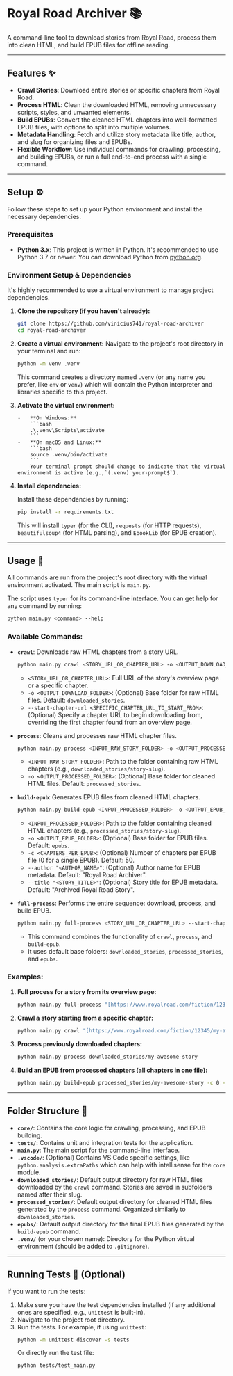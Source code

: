 # Royal Road Archiver 📚

A command-line tool to download stories from Royal Road, process them into clean HTML, and build EPUB files for offline reading.

---

## Features ✨

-   **Crawl Stories**: Download entire stories or specific chapters from Royal Road.
-   **Process HTML**: Clean the downloaded HTML, removing unnecessary scripts, styles, and unwanted elements.
-   **Build EPUBs**: Convert the cleaned HTML chapters into well-formatted EPUB files, with options to split into multiple volumes.
-   **Metadata Handling**: Fetch and utilize story metadata like title, author, and slug for organizing files and EPUBs.
-   **Flexible Workflow**: Use individual commands for crawling, processing, and building EPUBs, or run a full end-to-end process with a single command.

---

## Setup ⚙️

Follow these steps to set up your Python environment and install the necessary dependencies.

### Prerequisites

-   **Python 3.x**: This project is written in Python. It's recommended to use Python 3.7 or newer. You can download Python from [python.org](https://www.python.org/).

### Environment Setup & Dependencies

It's highly recommended to use a virtual environment to manage project dependencies.

1.  **Clone the repository (if you haven't already):**

    ```bash
    git clone https://github.com/vinicius741/royal-road-archiver
    cd royal-road-archiver
    ```

2.  **Create a virtual environment:**
    Navigate to the project's root directory in your terminal and run:

    ```bash
    python -m venv .venv
    ```

    This command creates a directory named `.venv` (or any name you prefer, like `env` or `venv`) which will contain the Python interpreter and libraries specific to this project.

3.  **Activate the virtual environment:**

        -   **On Windows:**
            ```bash
            .\.venv\Scripts\activate
            ```
        -   **On macOS and Linux:**
            ```bash
            source .venv/bin/activate
            ```
            Your terminal prompt should change to indicate that the virtual environment is active (e.g.,`(.venv) your-prompt$`).

4.  **Install dependencies:**

    Install these dependencies by running:

    ```bash
    pip install -r requirements.txt
    ```

    This will install `typer` (for the CLI), `requests` (for HTTP requests), `beautifulsoup4` (for HTML parsing), and `EbookLib` (for EPUB creation).

---

## Usage 🚀

All commands are run from the project's root directory with the virtual environment activated. The main script is `main.py`.

The script uses `typer` for its command-line interface. You can get help for any command by running:

```bash
python main.py <command> --help
```

### Available Commands:

-   **`crawl`**: Downloads raw HTML chapters from a story URL.

    ```bash
    python main.py crawl <STORY_URL_OR_CHAPTER_URL> -o <OUTPUT_DOWNLOAD_FOLDER> --start-chapter-url <SPECIFIC_CHAPTER_URL_TO_START_FROM>
    ```

    -   `<STORY_URL_OR_CHAPTER_URL>`: Full URL of the story's overview page or a specific chapter.
    -   `-o <OUTPUT_DOWNLOAD_FOLDER>`: (Optional) Base folder for raw HTML files. Default: `downloaded_stories`.
    -   `--start-chapter-url <SPECIFIC_CHAPTER_URL_TO_START_FROM>`: (Optional) Specify a chapter URL to begin downloading from, overriding the first chapter found from an overview page.

-   **`process`**: Cleans and processes raw HTML chapter files.

    ```bash
    python main.py process <INPUT_RAW_STORY_FOLDER> -o <OUTPUT_PROCESSED_FOLDER>
    ```

    -   `<INPUT_RAW_STORY_FOLDER>`: Path to the folder containing raw HTML chapters (e.g., `downloaded_stories/story-slug`).
    -   `-o <OUTPUT_PROCESSED_FOLDER>`: (Optional) Base folder for cleaned HTML files. Default: `processed_stories`.

-   **`build-epub`**: Generates EPUB files from cleaned HTML chapters.

    ```bash
    python main.py build-epub <INPUT_PROCESSED_FOLDER> -o <OUTPUT_EPUB_FOLDER> -c <CHAPTERS_PER_EPUB> --author "<AUTHOR_NAME>" --title "<STORY_TITLE>"
    ```

    -   `<INPUT_PROCESSED_FOLDER>`: Path to the folder containing cleaned HTML chapters (e.g., `processed_stories/story-slug`).
    -   `-o <OUTPUT_EPUB_FOLDER>`: (Optional) Base folder for EPUB files. Default: `epubs`.
    -   `-c <CHAPTERS_PER_EPUB>`: (Optional) Number of chapters per EPUB file (0 for a single EPUB). Default: 50.
    -   `--author "<AUTHOR_NAME>"`: (Optional) Author name for EPUB metadata. Default: "Royal Road Archiver".
    -   `--title "<STORY_TITLE>"`: (Optional) Story title for EPUB metadata. Default: "Archived Royal Road Story".

-   **`full-process`**: Performs the entire sequence: download, process, and build EPUB.
    ```bash
    python main.py full-process <STORY_URL_OR_CHAPTER_URL> --start-chapter-url <SPECIFIC_CHAPTER_URL_TO_START_FROM> -c <CHAPTERS_PER_EPUB> --author "<AUTHOR_NAME>" --title "<STORY_TITLE>"
    ```
    -   This command combines the functionality of `crawl`, `process`, and `build-epub`.
    -   It uses default base folders: `downloaded_stories`, `processed_stories`, and `epubs`.

### Examples:

1.  **Full process for a story from its overview page:**

    ```bash
    python main.py full-process "[https://www.royalroad.com/fiction/12345/my-awesome-story](https://www.royalroad.com/fiction/12345/my-awesome-story)" --title "My Awesome Story" --author "Story Author"
    ```

2.  **Crawl a story starting from a specific chapter:**

    ```bash
    python main.py crawl "[https://www.royalroad.com/fiction/12345/my-awesome-story](https://www.royalroad.com/fiction/12345/my-awesome-story)" --start-chapter-url "[https://www.royalroad.com/fiction/12345/my-awesome-story/chapter/67890/chapter-5-the-adventure-begins](https://www.royalroad.com/fiction/12345/my-awesome-story/chapter/67890/chapter-5-the-adventure-begins)"
    ```

3.  **Process previously downloaded chapters:**

    ```bash
    python main.py process downloaded_stories/my-awesome-story
    ```

4.  **Build an EPUB from processed chapters (all chapters in one file):**
    ```bash
    python main.py build-epub processed_stories/my-awesome-story -c 0 --title "My Awesome Story - Full"
    ```

---

## Folder Structure 📂

-   **`core/`**: Contains the core logic for crawling, processing, and EPUB building.
-   **`tests/`**: Contains unit and integration tests for the application.
-   **`main.py`**: The main script for the command-line interface.
-   **`.vscode/`**: (Optional) Contains VS Code specific settings, like `python.analysis.extraPaths` which can help with intellisense for the `core` module.
-   **`downloaded_stories/`**: Default output directory for raw HTML files downloaded by the `crawl` command. Stories are saved in subfolders named after their slug.
-   **`processed_stories/`**: Default output directory for cleaned HTML files generated by the `process` command. Organized similarly to `downloaded_stories`.
-   **`epubs/`**: Default output directory for the final EPUB files generated by the `build-epub` command.
-   **`.venv/`** (or your chosen name): Directory for the Python virtual environment (should be added to `.gitignore`).

---

## Running Tests 🧪 (Optional)

If you want to run the tests:

1.  Make sure you have the test dependencies installed (if any additional ones are specified, e.g., `unittest` is built-in).
2.  Navigate to the project root directory.
3.  Run the tests. For example, if using `unittest`:
    ```bash
    python -m unittest discover -s tests
    ```
    Or directly run the test file:
    ```bash
    python tests/test_main.py
    ```
